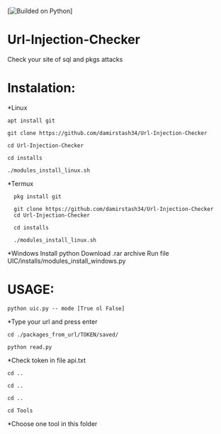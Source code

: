 [![Builded on Python](https://img.shields.io/badge/Builded%20on-Python-green.svg)]
# Url-Injection-Checker

Check your site of sql and pkgs attacks

# Instalation:

 *Linux
 ```
 apt install git
 
 git clone https://github.com/damirstash34/Url-Injection-Checker
 
 cd Url-Injection-Checker
 
 cd installs
 
 ./modules_install_linux.sh
```

 *Termux
```
  pkg install git
  
  git clone https://github.com/damirstash34/Url-Injection-Checker
  cd Url-Injection-Checker

  cd installs

  ./modules_install_linux.sh
```
 *Windows
  Install python
  Download .rar archive
  Run file UIC/installs/modules_install_windows.py
 
# USAGE:
```
python uic.py -- mode [True ol False]
```

*Type your url and press enter

```
cd ./packages_from_url/TOKEN/saved/
```

```
python read.py
```

*Check token in file api.txt
```
cd ..

cd ..

cd ..

cd Tools
```

*Choose one tool in this folder
